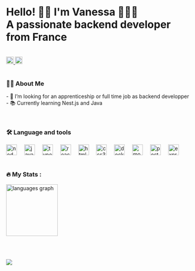 
<div align="left">
<h1> Hello! 👋🏽 I'm Vanessa  👩🏽‍💻<br>A passionate backend developer from France  </h1>
<br clear="both">


  <div align="left">
   
   <a href="nessb.webdev@gmail.com" target="_blank">
    <img src="https://img.shields.io/static/v1?message=Gmail&logo=gmail&label=&color=D14836&logoColor=purple&labelColor=&style=plastic" height="20" alt="gmail logo"  />
  </a>
  <a href="https://www.linkedin.com/in/vanessa-berardozzi/" target="_blank">
    <img src="https://img.shields.io/static/v1?message=LinkedIn&logo=linkedin&label=&color=0077B5&logoColor=white&labelColor=&style=plastic" height="20" alt="linkedin logo"  />
  </a>
  
</div>
</div>
<br clear="both">


<h3 align="left">👩‍💻  About Me</h3>


<p align="left">- 🔭 I’m looking for an apprenticeship  or full time job as backend developper<br>- 📚 Currently learning Nest.js and Java<br></p>

<br clear="both">

<h3 align="left">🛠 Language and tools</h3>

<div align="left">
  <img src="https://cdn.jsdelivr.net/gh/devicons/devicon/icons/nodejs/nodejs-original.svg" height="29" alt="nodejs logo"  />
  <img width="12" />
  <img src="https://cdn.jsdelivr.net/gh/devicons/devicon/icons/javascript/javascript-original.svg" height="29" alt="javascript logo"  />
  <img width="12" />
  <img src="https://cdn.jsdelivr.net/gh/devicons/devicon/icons/typescript/typescript-original.svg" height="29" alt="typescript logo"  />
  <img width="12" />
  <img src="https://cdn.jsdelivr.net/gh/devicons/devicon/icons/react/react-original.svg" height="29" alt="react logo"  />
  <img width="12" />
  <img src="https://cdn.jsdelivr.net/gh/devicons/devicon/icons/html5/html5-original.svg" height="29" alt="html5 logo"  />
  <img width="12" />
  <img src="https://cdn.jsdelivr.net/gh/devicons/devicon/icons/css3/css3-original.svg" height="29" alt="css3 logo"  />
  <img width="12" />
  <img src="https://cdn.jsdelivr.net/gh/devicons/devicon/icons/docker/docker-original.svg" height="29" alt="docker logo"  />
  <img width="12" />
  <img src="https://cdn.jsdelivr.net/gh/devicons/devicon/icons/mongodb/mongodb-original.svg" height="29" alt="mongodb logo"  />
  <img width="12" />
  <img src="https://cdn.jsdelivr.net/gh/devicons/devicon/icons/postgresql/postgresql-original.svg" height="29" alt="postgresql logo"  />
  <img width="12" />
  <img src="https://cdn.jsdelivr.net/gh/devicons/devicon/icons/express/express-original.svg" height="29" alt="express logo"  />
</div>

<br clear="both">

<h3 align="left">🔥 My Stats :</h3>

<div align="left">
  <img src="https://github-readme-stats.vercel.app/api/top-langs?username=vanessa-berardozzi&locale=en&hide_title=false&layout=compact&card_width=320&langs_count=5&theme=dracula&hide_border=false&order=2" height="140" alt="languages graph"  />
</div>

###

<br clear="both">

###


<div align="left">
  <img src="https://visitor-badge.laobi.icu/badge?page_id=vanessa-berardozzi.vanessa-berardozzi&left_color=mediumvioletred&right_color=darkmagenta"  />
</div>

###
